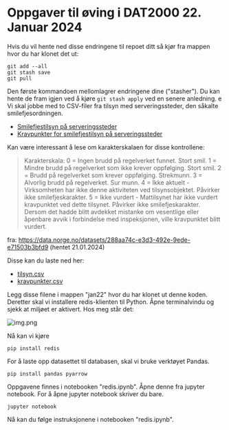 # Oppgaver til øving i DAT2000 22. Januar 2024
Hvis du vil hente ned disse endringene til repoet ditt så kjør fra mappen hvor du har klonet det ut:
```
git add --all             
git stash save 
git pull
```
Den første kommandoen mellomlagrer endringene dine ("stasher").
Du kan hente de fram igjen ved å kjøre `git stash apply` ved en senere anledning. 
e
Vi skal jobbe med to CSV-filer fra tilsyn med serveringssteder, den såkalte smilefjesordningen.

- [Smilefjestilsyn på serveringssteder](https://data.norge.no/datasets/288aa74c-e3d3-492e-9ede-e71503b3bfd9)
- [Kravpunkter for smilefjestilsyn på serveringssteder](https://data.norge.no/datasets/1bf96c45-f8ac-4f2d-bca1-4e5ab4e7c6c6)

Kan være interessant å lese om karakterskalaen for disse kontrollene:

> Karakterskala: 
> 0 = Ingen brudd på regelverket funnet. Stort smil.
> 1 = Mindre brudd på regelverket som ikke krever oppfølging. Stort smil. 
> 2 = Brudd på regelverket som krever oppfølging. Strekmunn. 
> 3 = Alvorlig brudd på regelverket. Sur munn.
> 4 = Ikke aktuelt - Virksomheten har ikke denne aktiviteten ved tilsynsobjektet. Påvirker ikke smilefjeskarakter. 
> 5 = Ikke vurdert - Mattilsynet har ikke vurdert kravpunktet ved dette tilsynet. Påvirker ikke smilefjeskarakter. Dersom det hadde blitt avdekket mistanke om vesentlige eller åpenbare avvik i forbindelse med inspeksjonen, ville kravpunktet blitt vurdert.

fra: https://data.norge.no/datasets/288aa74c-e3d3-492e-9ede-e71503b3bfd9 (hentet 21.01.2024)

Disse kan du laste ned her: 
- [tilsyn.csv](https://hotell.difi.no/download/mattilsynet/smilefjes/tilsyn?download)
- [kravpunkter.csv](https://hotell.difi.no/download/mattilsynet/smilefjes/kravpunkter)

Legg disse filene i mappen "jan22" hvor du har klonet ut denne koden.
Deretter skal vi installere redis-klienten til Python. 
Åpne terminalvindu og sjekk at miljøet er aktivert.
Hos meg står det:

![img.png](img.png)

Nå kan vi kjøre 
```
pip install redis
```

For å laste opp datasettet til databasen, skal vi bruke verktøyet Pandas. 

```
pip install pandas pyarrow
```

Oppgavene finnes i notebooken "redis.ipynb".
Åpne denne fra jupyter notebook. 
For å åpne jupyter notebook skriver du bare.
```
jupyter notebook
```

Nå kan du følge instruksjonene i notebooken "redis.ipynb".

